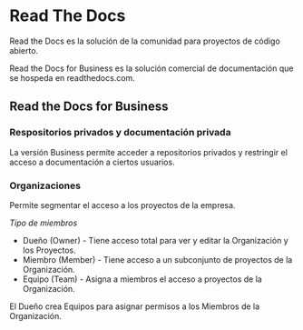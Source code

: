 # Read The Docs

Read the Docs es la solución de la comunidad para proyectos de código abierto.

Read the Docs for Business es la solución comercial de documentación que se hospeda en readthedocs.com.

## Read the Docs for Business

### Respositorios privados y documentación privada

La versión Business permite acceder a repositorios privados y restringir el acceso a documentación a ciertos usuarios.

### Organizaciones

Permite segmentar el acceso a los proyectos de la empresa.

*Tipo de miembros*

* Dueño (Owner) - Tiene acceso total para ver y editar la Organización y los Proyectos.
* Miembro (Member) - Tiene acceso a un subconjunto de proyectos de la Organización.
* Equipo (Team) - Asigna a miembros el acceso a proyectos de la Organización.

El Dueño crea Equipos para asignar permisos a los Miembros de la Organización.

